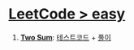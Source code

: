 # [LeetCode > easy](https://leetcode.com/problemset/?difficulty=EASY&page=1)

1. [**Two Sum**](https://leetcode.com/problems/two-sum/description/):
    [테스트코드](./1-Two-Sum/Two-Sum.spec.ts) +
    [풀이](./1-Two-Sum/Two-Sum.ts)
